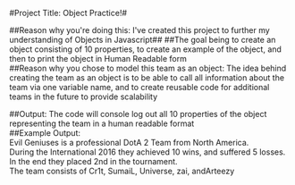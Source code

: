 #Project Title: Object Practice!#

##Reason why you're doing this: I've created this project to further my understanding of Objects in Javascript##
##The goal being to create an object consisting of 10 properties, to create an example of the object, and then to print the object in Human Readable form  
##Reason why you chose to model this team as an object: The idea behind creating the team as an object is to be able to call all information about the team via one variable name, and to create reusable code for additional teams in the future to provide scalability  

##Output: The code will console log out all 10 properties of the object representing the team in a human readable format  
##Example Output:   
Evil Geniuses is a professional DotA 2 Team from North America.  
During the International 2016 they achieved 10 wins, and suffered 5 losses.  
In the end they placed 2nd in the tournament.  
The team consists of Cr1t, SumaiL, Universe, zai, andArteezy  
